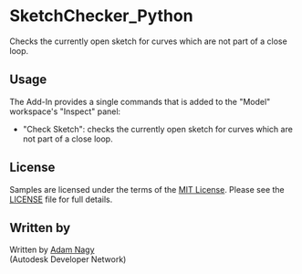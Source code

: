 # SketchChecker_Python
Checks the currently open sketch for curves which are not part of a close loop. 

## Usage
The Add-In provides a single commands that is added to the "Model" workspace's "Inspect" panel:
- "Check Sketch": checks the currently open sketch for curves which are not part of a close loop.
 
## License
Samples are licensed under the terms of the [MIT License](http://opensource.org/licenses/MIT). Please see the [LICENSE](LICENSE) file for full details.

## Written by 
Written by [Adam Nagy](http://adndevblog.typepad.com/manufacturing/adam-nagy.html)  <br />
(Autodesk Developer Network)
